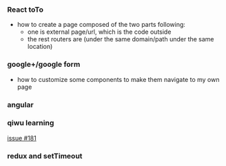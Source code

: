 ### React toTo
* how to create a page composed of the two parts following:
  * one is external page/url, which is the code outside
  * the rest routers are (under the same domain/path under the same location)

### google+/google form
* how to customize some components to make them navigate to my own page

### angular

### qiwu learning
[issue #181](http://old.75team.com/weekly/issue181.html)

### redux and setTimeout
